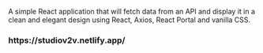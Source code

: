 A simple React application that will fetch data from an API and display it in a clean and elegant design using React, Axios, React Portal and vanilla CSS.

<h3> https://studiov2v.netlify.app/ </h3>
